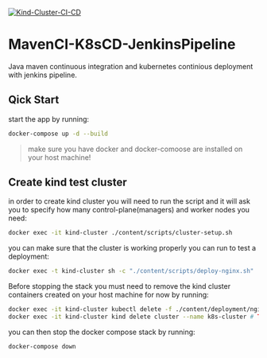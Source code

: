 [![Kind-Cluster-CI-CD](https://github.com/LQss11/MavenCI-K8sCD-JenkinsPipeline/actions/workflows/docker-env.yaml/badge.svg?branch=main)](https://github.com/LQss11/MavenCI-K8sCD-JenkinsPipeline/actions/workflows/docker-env.yaml)
# MavenCI-K8sCD-JenkinsPipeline
Java maven continuous integration and kubernetes continious deployment with jenkins pipeline.
## Qick Start
start the app by running:
```sh
docker-compose up -d --build
```
> make sure you have docker and docker-comoose are installed on your host machine!

## Create kind test cluster
in order to create kind cluster you will need to run the script and it will ask you to specify how many control-plane(managers) and worker nodes you need:
```sh
docker exec -it kind-cluster ./content/scripts/cluster-setup.sh
```
you can make sure that the cluster is working properly you can run to test a deployment:
```sh
docker exec -t kind-cluster sh -c "./content/scripts/deploy-nginx.sh"
```
Before stopping the stack you must need to remove the kind cluster containers created on your host machine for now by running:
```sh
docker exec -it kind-cluster kubectl delete -f ./content/deployment/nginx-deployment.yaml # To get rid of additional containers
docker exec -it kind-cluster kind delete cluster --name k8s-cluster # TODO add task on SIGTERM
``` 
you can then stop the docker compose stack by running:
```sh
docker-compose down
```